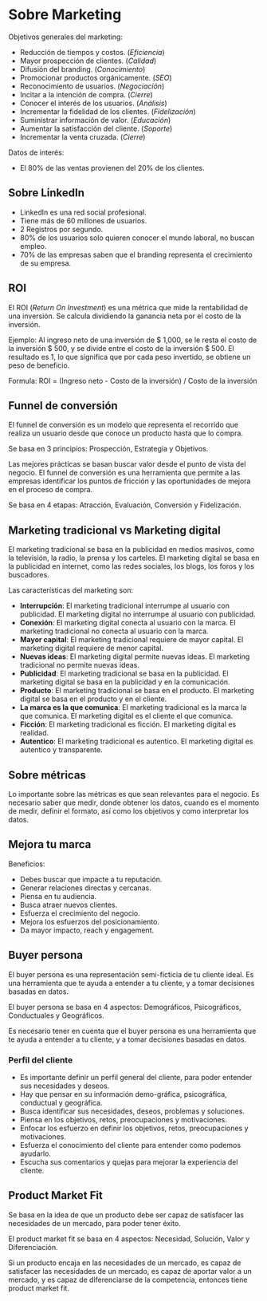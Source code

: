 # Sobre Marketing

Objetivos generales del marketing:

- Reducción de tiempos y costos. (_Eficiencia_)
- Mayor prospección de clientes. (_Calidad_)
- Difusión del branding. (_Conocimiento_)
- Promocionar productos orgánicamente. (_SEO_)
- Reconocimiento de usuarios. (_Negociación_)
- Incitar a la intención de compra. (_Cierre_)
- Conocer el interés de los usuarios. (_Análisis_)
- Incrementar la fidelidad de los clientes. (_Fidelización_)
- Suministrar información de valor. (_Educación_)
- Aumentar la satisfacción del cliente. (_Soporte_)
- Incrementar la venta cruzada. (_Cierre_)

Datos de interés:

- El 80% de las ventas provienen del 20% de los clientes.

## Sobre LinkedIn

- LinkedIn es una red social profesional.
- Tiene más de 60 millones de usuarios.
- 2 Registros por segundo.
- 80% de los usuarios solo quieren conocer el mundo laboral, no buscan empleo.
- 70% de las empresas saben que el branding representa el crecimiento de su empresa.

## ROI

El ROI (_Return On Investment_) es una métrica que mide la rentabilidad de una inversión. Se calcula dividiendo la ganancia neta por el costo de la inversión.

Ejemplo: Al ingreso neto de una inversión de $ 1,000, se le resta el costo de la inversión $ 500, y se divide entre el costo de la inversión $ 500. El resultado es 1, lo que significa que por cada peso invertido, se obtiene un peso de beneficio.

Formula: ROI = (Ingreso neto - Costo de la inversión) / Costo de la inversión

## Funnel de conversión

El funnel de conversión es un modelo que representa el recorrido que realiza un usuario desde que conoce un producto hasta que lo compra.

Se basa en 3 principios: Prospección, Estrategia y Objetivos.

Las mejores prácticas se basan buscar valor desde el punto de vista del negocio. El funnel de conversión es una herramienta que permite a las empresas identificar los puntos de fricción y las oportunidades de mejora en el proceso de compra.

Se basa en 4 etapas: Atracción, Evaluación, Conversión y Fidelización.

## Marketing tradicional vs Marketing digital

El marketing tradicional se basa en la publicidad en medios masivos, como la televisión, la radio, la prensa y los carteles. El marketing digital se basa en la publicidad en internet, como las redes sociales, los blogs, los foros y los buscadores.

Las características del marketing son:

- **Interrupción**: El marketing tradicional interrumpe al usuario con publicidad. El marketing digital no interrumpe al usuario con publicidad.
- **Conexión**: El marketing digital conecta al usuario con la marca. El marketing tradicional no conecta al usuario con la marca.
- **Mayor capital**: El marketing tradicional requiere de mayor capital. El marketing digital requiere de menor capital.
- **Nuevas ideas**: El marketing digital permite nuevas ideas. El marketing tradicional no permite nuevas ideas.
- **Publicidad**: El marketing tradicional se basa en la publicidad. El marketing digital se basa en la publicidad y en la comunicación.
- **Producto**: El marketing tradicional se basa en el producto. El marketing digital se basa en el producto y en el cliente.
- **La marca es la que comunica**: El marketing tradicional es la marca la que comunica. El marketing digital es el cliente el que comunica.
- **Ficción**: El marketing tradicional es ficción. El marketing digital es realidad.
- **Autentico**: El marketing tradicional es autentico. El marketing digital es autentico y transparente.

## Sobre métricas

Lo importante sobre las métricas es que sean relevantes para el negocio. Es necesario saber que medir, donde obtener los datos, cuando es el momento de medir, definir el formato, así como los objetivos y como interpretar los datos.

## Mejora tu marca

Beneficios:

- Debes buscar que impacte a tu reputación.
- Generar relaciones directas y cercanas.
- Piensa en tu audiencia.
- Busca atraer nuevos clientes.
- Esfuerza el crecimiento del negocio.
- Mejora los esfuerzos del posicionamiento.
- Da mayor impacto, reach y engagement.

## Buyer persona

El buyer persona es una representación semi-ficticia de tu cliente ideal. Es una herramienta que te ayuda a entender a tu cliente, y a tomar decisiones basadas en datos.

El buyer persona se basa en 4 aspectos: Demográficos, Psicográficos, Conductuales y Geográficos.

Es necesario tener en cuenta que el buyer persona es una herramienta que te ayuda a entender a tu cliente, y a tomar decisiones basadas en datos.

### Perfil del cliente

- Es importante definir un perfil general del cliente, para poder entender sus necesidades y deseos.
- Hay que pensar en su información demo-gráfica, psicográfica, conductual y geográfica.
- Busca identificar sus necesidades, deseos, problemas y soluciones.
- Piensa en los objetivos, retos, preocupaciones y motivaciones.
- Enfocar los esfuerzo en definir los objetivos, retos, preocupaciones y motivaciones.
- Esfuerza el conocimiento del cliente para entender como podemos ayudarlo.
- Escucha sus comentarios y quejas para mejorar la experiencia del cliente.

## Product Market Fit

Se basa en la idea de que un producto debe ser capaz de satisfacer las necesidades de un mercado, para poder tener éxito.

El product market fit se basa en 4 aspectos: Necesidad, Solución, Valor y Diferenciación.

Si un producto encaja en las necesidades de un mercado, es capaz de satisfacer las necesidades de un mercado, es capaz de aportar valor a un mercado, y es capaz de diferenciarse de la competencia, entonces tiene product market fit.
